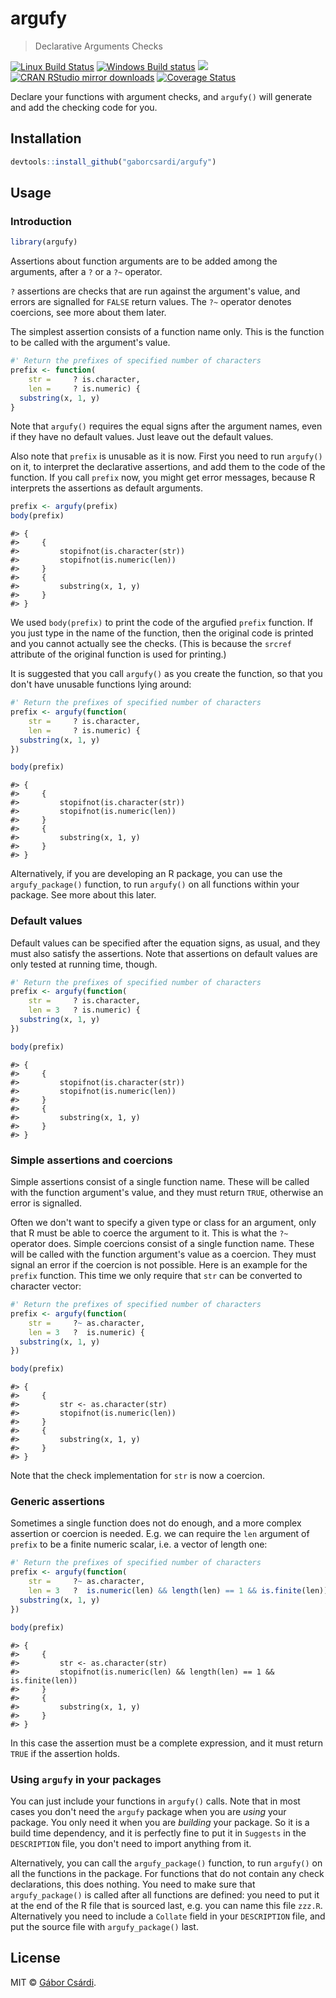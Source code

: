 


# argufy

> Declarative Arguments Checks

[![Linux Build Status](https://travis-ci.org/gaborcsardi/argufy.svg?branch=master)](https://travis-ci.org/gaborcsardi/argufy)
[![Windows Build status](https://ci.appveyor.com/api/projects/status/github/gaborcsardi/argufy?svg=true)](https://ci.appveyor.com/project/gaborcsardi/argufy)
[![](http://www.r-pkg.org/badges/version/argufy)](http://www.r-pkg.org/pkg/argufy)
[![CRAN RStudio mirror downloads](http://cranlogs.r-pkg.org/badges/argufy)](http://www.r-pkg.org/pkg/argufy)
[![Coverage Status](https://img.shields.io/codecov/c/github/gaborcsardi/argufy/master.svg)](https://codecov.io/github/gaborcsardi/argufy?branch=master)


Declare your functions with argument checks, and `argufy()` will generate
and add the checking code for you.

## Installation


```r
devtools::install_github("gaborcsardi/argufy")
```

## Usage

### Introduction


```r
library(argufy)
```

Assertions about function arguments are to be added among the arguments,
after a `?` or a `?~` operator.

`?` assertions are checks that are run against the argument's value, and
errors are signalled for `FALSE` return values. The `?~` operator denotes
coercions, see more about them later.

The simplest assertion consists of a function name only. This is the
function to be called with the argument's value.


```r
#' Return the prefixes of specified number of characters
prefix <- function(
    str =     ? is.character,
    len =     ? is.numeric) {
  substring(x, 1, y)
}
```

Note that `argufy()` requires the equal signs after the argument names,
even if they have no default values. Just leave out the default values.

Also note that `prefix` is unusable as it is now. First you need to run
`argufy()` on it, to interpret the declarative assertions, and add them
to the code of the function. If you call `prefix` now, you might get
error messages, because R interprets the assertions as default arguments.


```r
prefix <- argufy(prefix)
body(prefix)
```

```
#> {
#>     {
#>         stopifnot(is.character(str))
#>         stopifnot(is.numeric(len))
#>     }
#>     {
#>         substring(x, 1, y)
#>     }
#> }
```

We used `body(prefix)` to print the code of the argufied `prefix` function.
If you just type in the name of the function, then the original code is
printed and you cannot actually see the checks. (This is because the
`srcref` attribute of the original function is used for printing.)

It is suggested that you call `argufy()` as you create the function,
so that you don't have unusable functions lying around:


```r
#' Return the prefixes of specified number of characters
prefix <- argufy(function(
    str =     ? is.character,
    len =     ? is.numeric) {
  substring(x, 1, y)
})

body(prefix)
```

```
#> {
#>     {
#>         stopifnot(is.character(str))
#>         stopifnot(is.numeric(len))
#>     }
#>     {
#>         substring(x, 1, y)
#>     }
#> }
```

Alternatively, if you are developing an R package, you can use
the `argufy_package()` function, to run `argufy()` on all functions
within your package. See more about this later.

### Default values

Default values can be specified after the equation signs, as usual,
and they must also satisfy the assertions. Note that assertions
on default values are only tested at running time, though.


```r
#' Return the prefixes of specified number of characters
prefix <- argufy(function(
    str =     ? is.character,
    len = 3   ? is.numeric) {
  substring(x, 1, y)
})

body(prefix)
```

```
#> {
#>     {
#>         stopifnot(is.character(str))
#>         stopifnot(is.numeric(len))
#>     }
#>     {
#>         substring(x, 1, y)
#>     }
#> }
```

### Simple assertions and coercions

Simple assertions consist of a single function name. These will be called
with the function argument's value, and they must return `TRUE`,
otherwise an error is signalled.

Often we don't want to specify a given type or class for an argument,
only that R must be able to coerce the argument to it. This is
what the `?~` operator does. Simple coercions consist of a single function
name. These will be called with the function argument's value as a coercion.
They must signal an error if the coercion is not possible. Here is an
example for the `prefix` function. This time we only require that `str`
can be converted to character vector:


```r
#' Return the prefixes of specified number of characters
prefix <- argufy(function(
    str =     ?~ as.character,
    len = 3   ?  is.numeric) {
  substring(x, 1, y)
})

body(prefix)
```

```
#> {
#>     {
#>         str <- as.character(str)
#>         stopifnot(is.numeric(len))
#>     }
#>     {
#>         substring(x, 1, y)
#>     }
#> }
```

Note that the check implementation for `str` is now a coercion.

### Generic assertions

Sometimes a single function does not do enough, and a more complex
assertion  or coercion is needed. E.g. we can require the `len` argument
of `prefix` to be a finite numeric scalar, i.e. a vector of length one:


```r
#' Return the prefixes of specified number of characters
prefix <- argufy(function(
    str =     ?~ as.character,
    len = 3   ?  is.numeric(len) && length(len) == 1 && is.finite(len)) {
  substring(x, 1, y)
})

body(prefix)
```

```
#> {
#>     {
#>         str <- as.character(str)
#>         stopifnot(is.numeric(len) && length(len) == 1 && is.finite(len))
#>     }
#>     {
#>         substring(x, 1, y)
#>     }
#> }
```

In this case the assertion must be a complete expression, and it
must return `TRUE` if the assertion holds.

### Using `argufy` in your packages

You can just include your functions in `argufy()` calls. Note that in most
cases you don't need the `argufy` package when you are _using_ your
package. You only need it when you are _building_ your package. So it is a
build time dependency, and it is perfectly fine to put it in
`Suggests` in the `DESCRIPTION` file, you don't need to import anything
from it.

Alternatively, you can call the `argufy_package()` function, to run
`argufy()` on all the functions in the package. For functions that do
not contain any check declarations, this does nothing. You need to make
sure that `argufy_package()` is called after all functions are defined:
you need to put it at the end of the R file that is sourced last,
e.g. you can name this file `zzz.R`. Alternatively you need to include
a `Collate` field in your `DESCRIPTION` file, and put the source file
with `argufy_package()` last.

## License

MIT © [Gábor Csárdi](https://github.com/gaborcsardi).
